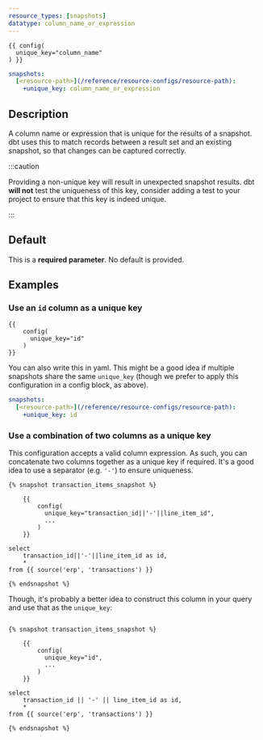 ```yaml
---
resource_types: [snapshots]
datatype: column_name_or_expression
---
```


<File name='snapshots/<filename>.sql'>

```jinja2
{{ config(
  unique_key="column_name"
) }}

```

</File>

<File name='dbt_project.yml'>

```yml
snapshots:
  [<resource-path>](/reference/resource-configs/resource-path):
    +unique_key: column_name_or_expression

```

</File>

## Description
A column name or expression that is unique for the results of a snapshot. dbt uses this to match records between a result set and an existing snapshot, so that changes can be captured correctly.

:::caution 

Providing a non-unique key will result in unexpected snapshot results. dbt **will not** test the uniqueness of this key, consider adding a test to your project to ensure that this key is indeed unique.

:::

## Default
This is a **required parameter**. No default is provided.


## Examples
### Use an `id` column as a unique key
<File name='snapshots/<filename>.sql'>

```jinja2
{{
    config(
      unique_key="id"
    )
}}

```

</File>

You can also write this in yaml. This might be a good idea if multiple snapshots share the same `unique_key` (though we prefer to apply this configuration in a config block, as above).

<File name='dbt_project.yml'>

```yml
snapshots:
  [<resource-path>](/reference/resource-configs/resource-path):
    +unique_key: id

```

</File>

### Use a combination of two columns as a unique key
This configuration accepts a valid column expression. As such, you can concatenate two columns together as a unique key if required. It's a good idea to use a separator (e.g. `'-'`) to ensure uniqueness.


<File name='snapshots/transaction_items_snapshot.sql'>

```jinja2
{% snapshot transaction_items_snapshot %}

    {{
        config(
          unique_key="transaction_id||'-'||line_item_id",
          ...
        )
    }}

select
    transaction_id||'-'||line_item_id as id,
    *
from {{ source('erp', 'transactions') }}

{% endsnapshot %}

```

</File>

Though, it's probably a better idea to construct this column in your query and use that as the `unique_key`:


<File name='snapshots/transaction_items_snapshot.sql'>

```jinja2

{% snapshot transaction_items_snapshot %}

    {{
        config(
          unique_key="id",
          ...
        )
    }}

select
    transaction_id || '-' || line_item_id as id,
    *
from {{ source('erp', 'transactions') }}

{% endsnapshot %}


```

</File>

